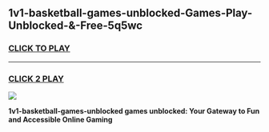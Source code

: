 
## 1v1-basketball-games-unblocked-Games-Play-Unblocked-&-Free-5q5wc
<h3>
<a href="https://premium76.site?title=1v1-basketball-games-unblocked&ref=24A">CLICK TO PLAY</a></h3>
<hr>

<h3>
<a href="https://premium76.site?title=1v1-basketball-games-unblocked&ref=24A">CLICK 2 PLAY</a>
  
</h3>

<a href="https://premium76.site?title=1v1-basketball-games-unblocked&ref=24A"><img src="https://clearcache.store/games.png"></a>


**1v1-basketball-games-unblocked games unblocked: Your Gateway to Fun and Accessible Online Gaming**
